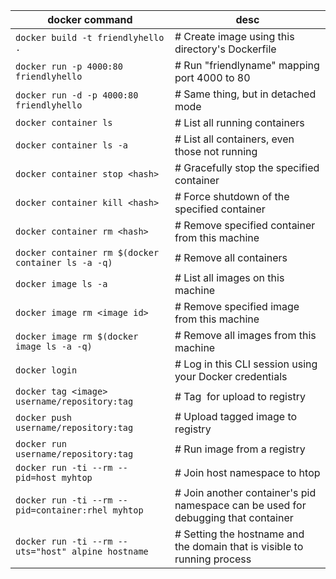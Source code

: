 docker command | desc
--- | ---
`docker build -t friendlyhello . ` | # Create image using this directory's Dockerfile
`docker run -p 4000:80 friendlyhello`|  # Run "friendlyname" mapping port 4000 to 80
`docker run -d -p 4000:80 friendlyhello`|         # Same thing, but in detached mode
`docker container ls`                    |            # List all running containers
`docker container ls -a`             | # List all containers, even those not running
`docker container stop <hash>`         |  # Gracefully stop the specified container
`docker container kill <hash>`        | # Force shutdown of the specified container
`docker container rm <hash>`       | # Remove specified container from this machine
`docker container rm $(docker container ls -a -q)`       |  # Remove all containers
`docker image ls -a `                        |    # List all images on this machine
`docker image rm <image id>`         |   # Remove specified image from this machine
`docker image rm $(docker image ls -a -q)` |  # Remove all images from this machine
`docker login `        |    # Log in this CLI session using your Docker credentials
`docker tag <image> username/repository:tag` | # Tag <image> for upload to registry
`docker push username/repository:tag`        |   # Upload tagged image to registry
`docker run username/repository:tag  `         |        # Run image from a registry
`docker run -ti --rm --pid=host myhtop`         |        # Join host namespace to htop
`docker run -ti --rm --pid=container:rhel myhtop  `   | # Join another container's pid namespace can be used for debugging that container
  `docker run -ti --rm --uts="host" alpine hostname  `         |        # Setting the hostname and the domain that is visible to running process


